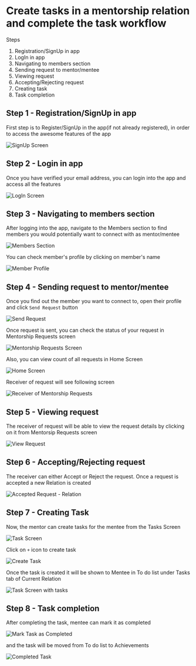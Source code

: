 # Create tasks in a mentorship relation and complete the task workflow

Steps

1. Registration/SignUp in app
2. LogIn in app
3. Navigating to members section
4. Sending request to mentor/mentee
5. Viewing request
6. Accepting/Rejecting request
7. Creating task
8. Task completion

## Step 1 - Registration/SignUp in app

First step is to Register/SignUp in the app(if not already registered), in order to access the awesome features of the app

![SignUp Screen](https://user-images.githubusercontent.com/37622734/93125847-4e518680-f6e9-11ea-9a3b-1bf0dc74da69.png)

## Step 2 - Login in app

Once you have verified your email address, you can login into the app and access all the features

![LogIn Screen](https://user-images.githubusercontent.com/37622734/93125812-4abdff80-f6e9-11ea-9f64-86f5beb6ad8e.png)

## Step 3 - Navigating to members section

After logging into the app, navigate to the Members section to find members you would potentially want to connect with as mentor/mentee

![Members Section](https://user-images.githubusercontent.com/37622734/93125825-4bef2c80-f6e9-11ea-95f2-034986147e9d.png)

You can check member's profile by clicking on member's name

![Member Profile](https://user-images.githubusercontent.com/37622734/93125822-4b569600-f6e9-11ea-89fc-af94d3f52750.png)

## Step 4 - Sending request to mentor/mentee

Once you find out the member you want to connect to, open their profile and click `Send Request` button

![Send Request](https://user-images.githubusercontent.com/37622734/93125843-4db8f000-f6e9-11ea-8e6a-8312c2e3d36d.png)

Once request is sent, you can check the status of your request in Mentorship Requests screen

![Mentorship Requests Screen](https://user-images.githubusercontent.com/37622734/93125840-4d205980-f6e9-11ea-809d-73c733d8f557.png)

Also, you can view count of all requests in Home Screen

![Home Screen](https://user-images.githubusercontent.com/37622734/93125805-4a256900-f6e9-11ea-91cb-3577b0eb44a9.png)

Receiver of request will see following screen

![Receiver of Mentorship Requests](https://user-images.githubusercontent.com/37622734/93125835-4c87c300-f6e9-11ea-8b57-d77027dd9106.png)

## Step 5 - Viewing request

The receiver of request will be able to view the request details by clicking on it from Mentorsip Requests screen

![View Request](https://user-images.githubusercontent.com/37622734/93125857-4f82b380-f6e9-11ea-8d5b-a8d2e9d5b9f4.png)

## Step 6 - Accepting/Rejecting request

The receiver can either Accept or Reject the request. Once a request is accepted a new Relation is created

![Accepted Request - Relation](https://user-images.githubusercontent.com/37622734/93125831-4c87c300-f6e9-11ea-88db-47e17bd63c28.png)

## Step 7 - Creating Task

Now, the mentor can create tasks for the mentee from the Tasks Screen

![Task Screen](https://user-images.githubusercontent.com/37622734/93125855-4eea1d00-f6e9-11ea-9220-83308f837ddb.png)

Click on `+` icon to create task

![Create Task](https://user-images.githubusercontent.com/37622734/93125801-48f43c00-f6e9-11ea-937a-68e05e6c4177.png)

Once the task is created it will be shown to Mentee in To do list under Tasks tab of Current Relation

![Task Screen with tasks](https://user-images.githubusercontent.com/37622734/93125851-4e518680-f6e9-11ea-825a-b8fc6d36fbd2.png)

## Step 8 - Task completion

After completing the task, mentee can mark it as completed

![Mark Task as Completed](https://user-images.githubusercontent.com/37622734/93125817-4abdff80-f6e9-11ea-858c-3a582a14357a.png)

and the task will be moved from To do list to Achievements

![Completed Task](https://user-images.githubusercontent.com/37622734/93125793-4560b500-f6e9-11ea-8e80-825f182a0601.png)
